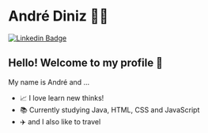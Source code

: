 

<!--
### Hi there 👋
**AndreCDiniz/AndreCDiniz** is a ✨ _special_ ✨ repository because its `README.md` (this file) appears on your GitHub profile.

Here are some ideas to get you started:

- 🔭 I’m currently working on ...
- 🌱 I’m currently learning ...
- 👯 I’m looking to collaborate on ...
- 🤔 I’m looking for help with ...
- 💬 Ask me about ...
- 📫 How to reach me: ...
- 😄 Pronouns: ...
- ⚡ Fun fact: ...
-->

# André Diniz :man_technologist:

[![Linkedin Badge](https://img.shields.io/badge/-LinkedIn-blue?style=flat-square&logoColor=white&link=https://www.linkedin.com/in/andrefcdiniz/)](https://https://www.linkedin.com/in/andrefcdiniz/)

## Hello! Welcome to my profile 👋

My name is André and ...

- 📈 I love learn new thinks!
- 📚 Currently studying Java, HTML, CSS and JavaScript 
- ✈️ and I also like to travel
